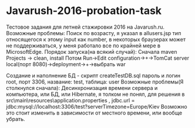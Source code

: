 # Javarush-2016-probation-task

Тестовое задания для летней стажировки 2016 на Javarush.ru.
Возможные проблемы:
Поиск по возрасту, я указал в allusers.jsp тип относящегося к этому input как number, в некоторых браузерах может не поддерживаться,
у меня работало все по крайней мере в MicrosoftEdge.
Порядок запуска(на всякий случай):
Сначала maven Projects -> clean, install
Потом Run->Edit configuration->+->TomCat server local(порт 8080)->deployment->+->выбрать war

Создание и наполнение БД - скрипт createTestDB.sql
пароль и логин root, порт 3306, название: test, таблица: user
Возможные проблемы(Я столкнулся сначала):
Десинхронизация времени сервера и компьютера, или БД, или Hibernate, я толком не понял, для
решения в src\main\resources\application.properties , jdbc.url = jdbc:mysql://localhost:3306/test?serverTimezone=Europe/Kiev
Возможно это стоит изменить в зависимости от местного времени, или вообще убрать.
